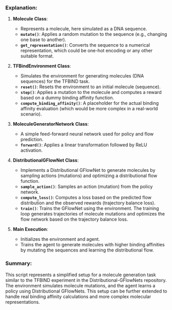 ### Explanation:

1. **Molecule Class**:

   - Represents a molecule, here simulated as a DNA sequence.
   - **`mutate()`**: Applies a random mutation to the sequence (e.g., changing one base to another).
   - **`get_representation()`**: Converts the sequence to a numerical representation, which could be one-hot encoding or any other suitable format.

2. **TFBindEnvironment Class**:

   - Simulates the environment for generating molecules (DNA sequences) for the TFBIND task.
   - **`reset()`**: Resets the environment to an initial molecule (sequence).
   - **`step()`**: Applies a mutation to the molecule and computes a reward based on a dummy binding affinity function.
   - **`compute_binding_affinity()`**: A placeholder for the actual binding affinity evaluation (which would be more complex in a real-world scenario).

3. **MoleculeGeneratorNetwork Class**:

   - A simple feed-forward neural network used for policy and flow prediction.
   - **`forward()`**: Applies a linear transformation followed by ReLU activation.

4. **DistributionalGFlowNet Class**:

   - Implements a Distributional GFlowNet to generate molecules by sampling actions (mutations) and optimizing a distributional flow function.
   - **`sample_action()`**: Samples an action (mutation) from the policy network.
   - **`compute_loss()`**: Computes a loss based on the predicted flow distribution and the observed rewards (trajectory balance loss).
   - **`train()`**: Trains the GFlowNet using the environment. The training loop generates trajectories of molecule mutations and optimizes the flow network based on the trajectory balance loss.

5. **Main Execution**:

   - Initializes the environment and agent.
   - Trains the agent to generate molecules with higher binding affinities by mutating the sequences and learning the distributional flow.

### Summary:

This script represents a simplified setup for a molecule generation task similar to the TFBIND experiment in the Distributional-GFlowNets repository. The environment simulates molecule mutations, and the agent learns a policy using Distributional GFlowNets. This setup can be further extended to handle real binding affinity calculations and more complex molecular representations.
